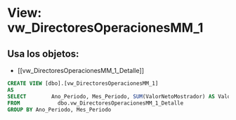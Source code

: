 # View: vw_DirectoresOperacionesMM_1

## Usa los objetos:
- [[vw_DirectoresOperacionesMM_1_Detalle]]

```sql
CREATE VIEW [dbo].[vw_DirectoresOperacionesMM_1]
AS
SELECT        Ano_Periodo, Mes_Periodo, SUM(ValorNetoMostrador) AS ValorNetoMostrador, SUM(ValorNetoTaller) AS ValorNetoTaller, SUM(ValorNetoMostrador) + SUM(ValorNetoTaller) AS ValorNetoTotal
FROM            dbo.vw_DirectoresOperacionesMM_1_Detalle
GROUP BY Ano_Periodo, Mes_Periodo


```
